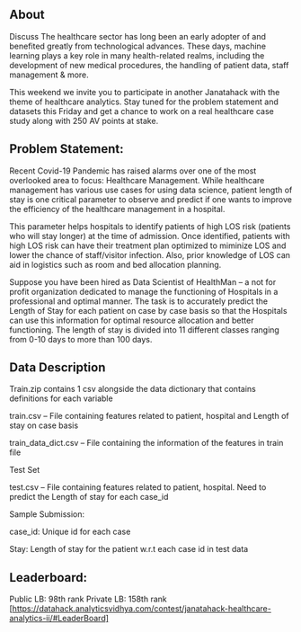 ## About
Discuss
The healthcare sector has long been an early adopter of and benefited greatly from technological advances. These days, machine learning plays a key role in many health-related realms, including the development of new medical procedures, the handling of patient data, staff management & more.

This weekend we invite you to participate in another Janatahack with the theme of healthcare analytics. Stay tuned for the problem statement and datasets this Friday and get a chance to work on a real healthcare case study along with 250 AV points at stake.

## Problem Statement:
Recent Covid-19 Pandemic has raised alarms over one of the most overlooked area to focus: Healthcare Management. While healthcare management has various use cases for using data science, patient length of stay is one critical parameter to observe and predict if one wants to improve the efficiency of the healthcare management in a hospital. 

This parameter helps hospitals to identify patients of high LOS risk (patients who will stay longer) at the time of admission. Once identified, patients with high LOS risk can have their treatment plan optimized to miminize LOS and lower the chance of staff/visitor infection. Also, prior knowledge of LOS can aid in logistics such as room and bed allocation planning.

Suppose you have been hired as Data Scientist of HealthMan – a not for profit organization dedicated to manage the functioning of Hospitals in a professional and optimal manner.
The task is to accurately predict the Length of Stay for each patient on case by case basis so that the Hospitals can use this information for optimal resource allocation and better functioning. The length of stay is divided into 11 different classes ranging from 0-10 days to more than 100 days.

## Data Description


Train.zip contains 1 csv alongside the data dictionary that contains definitions for each variable

train.csv – File containing features related to patient, hospital and Length of stay on case basis

train_data_dict.csv – File containing the information of the features in train file



Test Set

test.csv – File containing features related to patient, hospital. Need to predict the Length of stay for each case_id



Sample Submission:

case_id: Unique id for each case

Stay: Length of stay for the patient w.r.t each case id in test data

## Leaderboard:
Public LB: 98th rank 
Private LB: 158th rank
[https://datahack.analyticsvidhya.com/contest/janatahack-healthcare-analytics-ii/#LeaderBoard]
